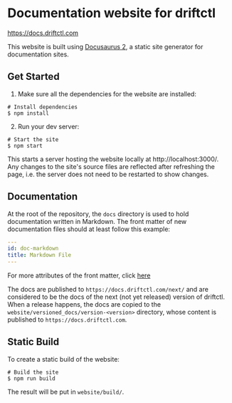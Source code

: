 # Documentation website for driftctl

https://docs.driftctl.com

This website is built using [Docusaurus 2](https://v2.docusaurus.io/), a static site generator for documentation sites.

## Get Started

1. Make sure all the dependencies for the website are installed:

```shell
# Install dependencies
$ npm install
```

2. Run your dev server:

```shell
# Start the site
$ npm start
```

This starts a server hosting the website locally at http://localhost:3000/. Any changes to the site's source files are reflected after refreshing the page, i.e. the server does not need to be restarted to show changes.

## Documentation

At the root of the repository, the `docs` directory is used to hold documentation written in Markdown. The front matter of new documentation files should at least follow this example:

```yaml
---
id: doc-markdown
title: Markdown File
---

```

For more attributes of the front matter, click [here](https://v2.docusaurus.io/docs/next/api/plugins/@docusaurus/plugin-content-docs#markdown-frontmatter)

The docs are published to `https://docs.driftctl.com/next/` and are considered to be the docs of the next (not yet released) version of driftctl. When a release happens, the docs are copied to the `website/versioned_docs/version-<version>` directory, whose content is published to `https://docs.driftctl.com`.

## Static Build

To create a static build of the website:

```shell
# Build the site
$ npm run build
```

The result will be put in `website/build/`.
